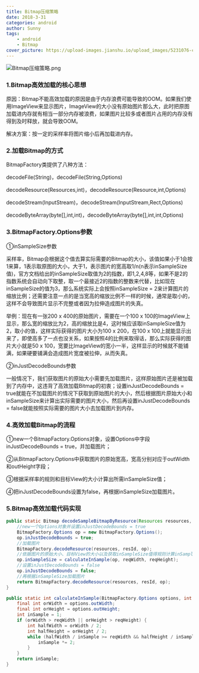 ```yaml
---
title: Bitmap压缩策略
date: 2018-3-31
categories: android
author: Sunny
tags:
    - android
    - Bitmap
cover_picture: https://upload-images.jianshu.io/upload_images/5231076-c573b3176fab0f29.png?imageMogr2/auto-orient/strip%7CimageView2/2/w/1240
---
```


![Bitmap压缩策略.png](https://upload-images.jianshu.io/upload_images/5231076-c573b3176fab0f29.png?imageMogr2/auto-orient/strip%7CimageView2/2/w/1240)

### 1.Bitmap高效加载的核心思想

原因：Bitmap不能高效加载的原因是由于内存浪费可能导致的OOM。如果我们使用ImageView来显示图片，ImageView的大小没有原始图片那么大，此时把原图加载进内存就有相当一部分内存被浪费，如果图片比较多或者图片占用的内存没有得到及时释放，就会导致OOM。

解决方案：按一定的采样率将图片缩小后再加载进内存。

### 2.加载Bitmap的方式

BitmapFactory类提供了八种方法：

decodeFile(String)，decodeFile(String,Options)

decodeResource(Resources,int)，decodeResource(Resource,int,Options)

decodeStream(InputStream)，decodeStream(InputStream,Rect,Options)

decodeByteArray(byte[],int,int)，decodeByteArray(byte[],int,int,Options)

### 3.BitmapFactory.Options参数

①inSampleSize参数

采样率，Bitmap会根据这个值去算实际需要的Bitmap的大小，该值如果小于1会按1来算，1表示取原图的大小，大于1，表示图片的宽高取1/n(n表示inSampleSize值)，官方文档给出的inSampleSize取值为2的指数，即1,2,4,8等，如果不是2的指数系统会自动向下取整，取一个最接近2的指数的整数来代替，比如现在inSampleSize的值为3，那么系统实际上会按照inSampleSize = 2来计算图片的缩放比例；还需要注意一点的是当宽高的缩放比例不一样的时候，通常是取小的，这样不会导致图片显示不完整或者因为拉伸造成图片的失真。

举例：现在有一张200 x 400的原始图片，需要在一个100 x 100的ImageView上显示，那么宽的缩放比为2，高的缩放比是4，这时候应该取inSampleSize值为2，取小的值，这样实际获得的图片大小为100 x 200，在100 x 100上就能显示出来了，即使高多了一点也没关系，如果按照4的比例来取得话，那么实际获得的图片大小就是50 x 100，宽要比ImageView的宽小一半，这样显示的时候就不能铺满，如果硬要铺满会造成图片宽度被拉伸，从而失真。

②inJustDecodeBounds参数

一般情况下，我们获取图片的原始大小需要先加载图片，这样原始图片还是被加载到了内存中，这违背了高效加载Bitmap的初衷；设置inJustDecodeBounds = true就能在不加载图片的情况下获取到原始图片的大小，然后根据图片原始大小和inSampleSize来计算出实际需要的图片大小，然后再设置inJustDecodeBounds = false就能按照实际需要的图片大小去加载图片到内存。

### 4.高效加载Bitmap的流程

①new一个BitmapFactory.Options对象，设置Options中字段inJustDecodeBounds = true，并加载图片；

②从BitmapFactory.Options中获取图片的原始宽高，宽高分别对应于outWidth和outHeight字段；

③根据采样率的规则和目标View的大小计算出所需inSampleSize值；

④把inJustDecodeBounds设置为false，再根据inSampleSize加载图片。

### 5.Bitmap高效加载代码实现

```java
public static Bitmap decodeSampleBitmapByResource(Resources resources, @IdRes int resId, int reqWidth, int reqHeight) {
    //new一个Options对象并设置inJustDecodeBounds = true
    BitmapFactory.Options op = new BitmapFactory.Options();
    op.inJustDecodeBounds = true;
    //加载图片
    BitmapFactory.decodeResource(resources, resId, op);
    //依据图片的原始大小、目标View的大小以及获取inSampleSize值得规则计算inSampleSize的值
    op.inSampleSize = calculateInSample(op, reqWidth, reqHeight);
    //设置inJustDecodeBounds = false
    op.inJustDecodeBounds = false;
    //再根据inSampleSize加载图片
    return BitmapFactory.decodeResource(resources, resId, op);
}

public static int calculateInSample(BitmapFactory.Options options, int reqWidth, int reqHeight) {
    final int orWidth = options.outWidth;
    final int orHeight = options.outHeight;
    int inSample = 1;
    if (orWidth > reqWidth || orHeight > reqHeight) {
        int halfWidth = orWidth / 2;
        int halfHeight = orHeight / 2;
        while (halfWidth / inSample >= reqWidth && halfHeight / inSample >= reqHeight) {
            inSample *= 2;
        }
    }
    return inSample;
}
```



